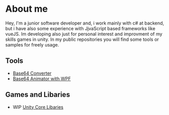 # About me
Hey, I'm a junior software developer and, i work mainly with c# at backend, but i have also some experience with JjvaScript based frameworks like vueJS.
Im developing also just for personal interest and improvment of my skills games in unity.
In my public repositories you will find some tools or samples for freely usage.

## Tools 
- <a href="https://github.com/Dtejedor13/Base64Converter">Base64 Converter</a>
- <a href="https://github.com/Dtejedor13/Base64ToImageAnimator">Base64 Animator with WPF</a>

## Games and Libaries
- WIP  <a href="https://github.com/Dtejedor13/Unity_core_libs">Unity Core Libaries</a>
